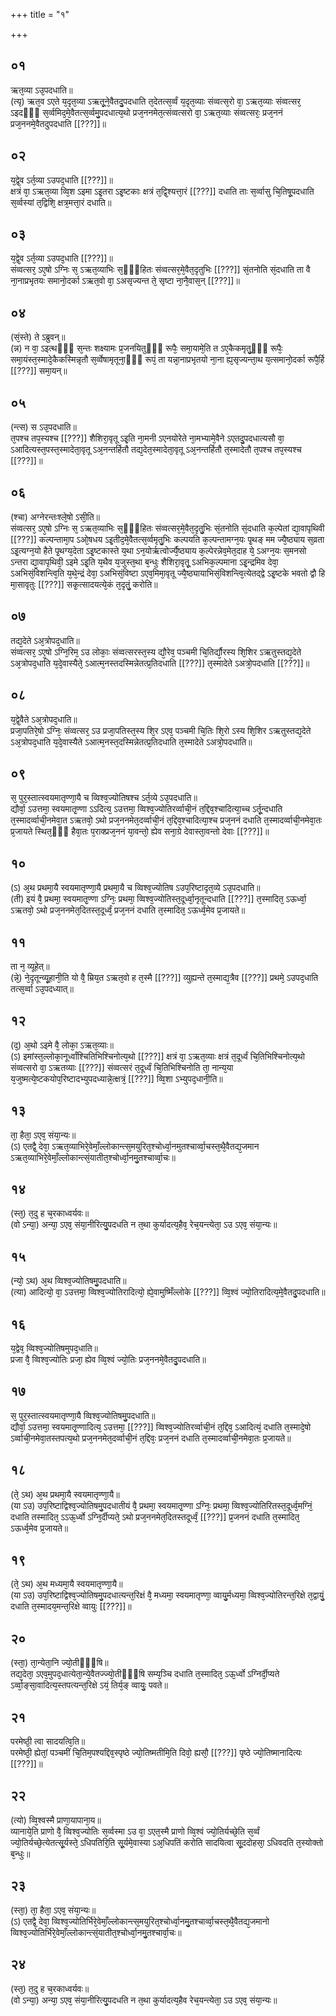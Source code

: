 +++
title = "१"

+++
## ०१
ऋत᳘व्या ऽउ᳘पदधाति॥  
(त्यृ) ऋत᳘व ऽएते य᳘दृत᳘व्या ऽऋतू᳘ने᳘वैतदु᳘पदधाति त᳘देतत्स᳘र्व्वं य᳘दृत᳘व्याः संव्वत्स᳘रो वा᳘ ऽऋत᳘व्याः संव्वत्सर᳘ ऽइदᳫँ᳭ स᳘र्व्वमिद᳘मे᳘वैतत्स᳘र्व्वमु᳘पदधात्य᳘थो प्रज᳘ननमेत᳘त्संव्वत्सरो वा᳘ ऽऋत᳘व्याः संव्वत्सरः᳘ प्रज᳘ननं प्रज᳘ननमे᳘वैतदुपदधाति [[???]]॥  
## ०२
य᳘द्वे᳘व ऽर्त᳘व्या ऽउपद᳘धाति [[???]]॥  
क्षत्रं वा᳘ ऽऋत᳘व्या व्वि᳘श ऽइमा ऽइ᳘तरा ऽइ᳘ष्टकाः क्षत्रं त᳘द्वि᳘श्यत्ता᳘रं [[???]] दधाति ताः स᳘र्व्वासु चि᳘तिषू᳘पदधाति स᳘र्व्वस्यां त᳘द्विशि᳘ क्षत्र᳘मत्ता᳘रं दधाति॥  
## ०३
य᳘द्वे᳘व ऽर्त᳘व्या ऽउपद᳘धाति [[???]]॥  
संव्वत्सर᳘ ऽए᳘षो ऽग्निः स᳘ ऽऋत᳘व्याभिः स᳘ᳫँ᳘हितः संव्वत्सर᳘मे᳘वैत᳘दृतुभिः [[???]] सं᳘तनोति सं᳘दधाति ता वै ना᳘नाप्रभृतयः समानो᳘दर्का ऽऋत᳘वो वा᳘ ऽअसृज्यन्त ते᳘ सृष्टा ना᳘नै᳘वास᳘न् [[???]]॥  
## ०४
(सं᳘स्ते) ते ऽब्रुवन्॥  
(न्न) न वा᳘ ऽइत्थᳫँ᳭ स᳘न्तः शक्ष्यामः प्र᳘जनयितुᳫँ᳭ रूपैः᳘ समा᳘यामे᳘ति त ऽए᳘कैकमृतु᳘ᳫँ᳘ रूपैः᳘ समा᳘यंस्त᳘स्मादे᳘कैकस्मिन्नृतौ स᳘र्व्वेषामृतूना᳘ᳫँ᳘ रूपं᳘ ता यन्ना᳘नाप्रभृतयो ना᳘ना ह्य᳘सृज्यन्ता᳘थ य᳘त्समानो᳘दर्का रूपै᳘र्हि [[???]] समा᳘यन्॥  
## ०५
(न्त्स) स ऽउ᳘पदधाति॥  
त᳘पश्च तप᳘स्यश्च [[???]] शैशिरा᳘वृतू ऽइ᳘ति ना᳘मनी ऽएनयोरेते ना᳘मभ्यामे᳘वैने ऽएतदु᳘पदधात्यसौ वा᳘ ऽआदित्यस्त᳘पस्त᳘स्मादेता᳘वृतू ऽअ᳘नन्तर्हितौ तद्य᳘देत᳘स्मादेता᳘वृतू ऽअ᳘नन्तर्हितौ त᳘स्मादेतौ त᳘पश्च तप᳘स्यश्च [[???]]॥  
## ०६
(श्चा) अग्नेरन्तःश्ले᳘षो ऽसी᳘ति॥  
संव्वत्सर᳘ ऽए᳘षो ऽग्निः स᳘ ऽऋत᳘व्याभिः स᳘ᳫँ᳘हितः संव्वत्सर᳘मे᳘वैत᳘दृतु᳘भिः सं᳘तनोति सं᳘दधाति क᳘ल्पेतां द्या᳘वापृथिवी [[???]] कल्पन्तामा᳘प ऽओ᳘षधय ऽइ᳘तीद᳘मे᳘वैतत्स᳘र्व्वमृतु᳘भिः कल्पयति क᳘ल्पन्तामग्न᳘यः पृ᳘थङ् मम ज्यै᳘ष्ठ्याय स᳘व्रता ऽइ᳘त्यग्न᳘यो हैते पृ᳘थग्य᳘देता ऽइ᳘ष्टकास्ते य᳘था ऽन᳘योर्ऋत्वोर्ज्यै᳘ष्ठ्याय क᳘ल्पेरन्नेव᳘मेत᳘दाह ये᳘ ऽअग्न᳘यः स᳘मनसो ऽन्तरा द्या᳘वापृथिवी᳘ ऽइमे ऽइ᳘ति य᳘थैव य᳘जुस्त᳘था ब᳘न्धुः शैशिरा᳘वृतू᳘ ऽअभिक᳘ल्पमाना ऽइ᳘न्द्रमिव देवा᳘ ऽअभिसं᳘विशन्त्वि᳘ति य᳘थे᳘न्द्रं देवा᳘ ऽअभिसं᳘विष्टा ऽएव᳘मिमा᳘वृतू ज्यै᳘ष्ठ्यायाभिसं᳘विशन्त्वि᳘त्येतद्द्वे ऽइ᳘ष्टके भवतो द्वौ हि मा᳘सावृतुः [[???]] सकृ᳘त्सादयत्ये᳘कं त᳘दृतुं᳘ करोति॥  
## ०७
तद्य᳘देते ऽअ᳘त्रोपद᳘धाति॥  
संव्वत्सर᳘ ऽए᳘षो ऽग्नि᳘रिम᳘ ऽउ लोकाः᳘ संव्वत्सरस्त᳘स्य द्यौ᳘रेव᳘ पञ्चमी चि᳘तिर्द्यौ᳘रस्य शि᳘शिर ऽऋतुस्तद्य᳘देते ऽअ᳘त्रोपद᳘धाति य᳘दे᳘वास्यैते᳘ ऽआत्म᳘नस्तदस्मिन्नेतत्प्र᳘तिदधाति [[???]] त᳘स्मादेते ऽअत्रो᳘पदधाति [[???]]॥  
## ०८
य᳘द्वे᳘वैते ऽअ᳘त्रोपद᳘धाति॥  
प्रजा᳘पतिरे᳘षो ऽग्निः᳘ संव्वत्सर᳘ ऽउ प्रजा᳘पतिस्त᳘स्य शि᳘र ऽएव᳘ पञ्चमी चि᳘तिः शि᳘रो ऽस्य शि᳘शिर ऽऋतुस्तद्य᳘देते ऽअ᳘त्रोपद᳘धाति य᳘दे᳘वास्यैते ऽआत्म᳘नस्त᳘दस्मिन्नेतत्प्र᳘तिदधाति त᳘स्मादेते ऽअत्रो᳘पदधाति॥  
## ०९
स᳘ पुर᳘स्तात्स्वयमातृण्णा᳘यै च व्विश्व᳘ज्योतिषश्च ऽर्त᳘व्ये ऽउ᳘पदधाति॥  
द्यौर्वा᳘ ऽउत्तमा᳘ स्वयमातृ᳘ण्णा ऽऽदित्य᳘ ऽउत्तमा᳘ व्विश्व᳘ज्योतिरर्व्वाची᳘नं त᳘द्दिव᳘श्चादित्या᳘च्च ऽर्तू᳘न्दधाति त᳘स्मादर्व्वाची᳘नमेवा᳘त ऽऋतवो᳘ ऽथो प्रज᳘ननमेत᳘दर्व्वाची᳘नं त᳘द्दिव᳘श्चादित्या᳘श्च प्रज᳘ननं दधाति त᳘स्मादर्व्वाची᳘नमेवा᳘तः प्र᳘जायते स्थित᳘ᳫँ᳘ हैवा᳘तः प᳘राक्प्रज᳘ननं या᳘वन्तो᳘ ह्येव सना᳘ग्रे देवास्ता᳘वन्तो देवाः [[???]]॥  
## १०
(ऽ) अ᳘थ प्रथमा᳘यै स्वयमातृण्णा᳘यै प्रथमा᳘यै च व्विश्व᳘ज्योतिष ऽउप᳘रिष्टादृत᳘व्ये ऽउ᳘पदधाति॥  
(ती) इयं वै᳘ प्रथमा᳘ स्वयमातृ᳘ण्णा ऽग्निः᳘ प्रथमा᳘ व्विश्व᳘ज्योतिस्त᳘दूर्ध्वा᳘नृतून्दधाति [[???]] त᳘स्मादित᳘ ऽऊर्ध्वा᳘ ऽऋतवो᳘ ऽथो प्रज᳘ननमेत᳘दितस्त᳘दूर्ध्वं᳘ प्रज᳘ननं दधाति त᳘स्मादित᳘ ऽऊर्ध्व᳘मेव प्र᳘जायते॥  
## ११
ता न᳘ व्यूहेत्॥  
(न्ने᳘) ने᳘दृतून्व्यू᳘हानी᳘ति यो वै᳘ म्रिय᳘त ऽऋत᳘वो ह त᳘स्मै [[???]] व्युह्यन्ते त᳘स्माद्य᳘त्रैव [[???]] प्रथमे᳘ ऽउपद᳘धाति तत्स᳘र्व्वा ऽउ᳘पदध्यात्॥  
## १२
(द᳘) अ᳘थो ऽइमे वै᳘ लोका᳘ ऽऋत᳘व्याः॥  
(ऽ) इमांस्त᳘ल्लोका᳘नूर्ध्वांश्चितिभिश्चिनोत्य᳘थो [[???]] क्षत्रं वा᳘ ऽऋत᳘व्याः क्षत्रं त᳘दूर्ध्वं चि᳘तिभिश्चिनोत्य᳘थो संव्वत्सरो वा᳘ ऽऋतव्याः [[???]] संव्वत्सरं त᳘दूर्ध्वं चि᳘तिभिश्चिनोति ता᳘ नान्य᳘या य᳘जुष्मत्ये᳘ष्टकयोप᳘रिष्टादभ्युपदध्यान्ने᳘त्क्षत्रं᳘ [[???]] व्वि᳘शा ऽभ्युपद᳘धानी᳘ति॥  
## १३
ता᳘ हैता᳘ ऽएव᳘ संया᳘न्यः॥  
(ऽ) एतद्वै᳘ देवा᳘ ऽऋत᳘व्याभिरे᳘वेमाँ᳘ल्लोकान्त्स᳘मयुरित᳘श्चोर्ध्वा᳘नमुतश्चार्व्वा᳘चस्त᳘थै᳘वैतद्य᳘जमान ऽऋत᳘व्याभिरे᳘वेमाँ᳘ल्लोकान्त्सं᳘यातीत᳘श्चोर्ध्वा᳘नमु᳘तश्चार्व्वा᳘चः॥  
## १४
(स्त᳘) त᳘दु ह च᳘रकाध्वर्यवः॥  
(वो ऽन्या᳘) अन्या᳘ ऽएव᳘ संया᳘नीरित्यु᳘पदधति न त᳘था कुर्यादत्य᳘हैव᳘ रेच᳘यन्त्येता᳘ ऽउ ऽएव᳘ संया᳘न्यः॥  
## १५
(न्यो᳘ ऽथ) अ᳘थ व्विश्व᳘ज्योतिषमु᳘पदधाति॥  
(त्या) आदित्यो᳘ वा᳘ ऽउत्तमा᳘ व्विश्व᳘ज्योतिरादित्यो᳘ ह्ये᳘वामुष्मिँल्लोके [[???]] व्वि᳘श्वं ज्यो᳘तिरादित्य᳘मे᳘वैतदु᳘पदधाति॥  
## १६
य᳘द्वेव᳘ व्विश्व᳘ज्योतिषमुपद᳘धाति॥  
प्रजा वै᳘ व्विश्व᳘ज्योतिः प्रजा᳘ ह्येव व्वि᳘श्वं ज्यो᳘तिः प्रज᳘ननमे᳘वैतदु᳘पदधाति॥  
## १७
स᳘ पुर᳘स्तात्स्वयमातृण्णा᳘यै व्विश्व᳘ज्योतिषमु᳘पदधाति॥  
द्यौर्वा᳘ ऽउत्तमा᳘ स्वयमातृ᳘ण्णादित्य᳘ ऽउत्तमा᳘ [[???]] व्विश्व᳘ज्योतिरर्व्वाची᳘नं त᳘द्दिव᳘ ऽआदित्यं᳘ दधाति त᳘स्मादे᳘षो ऽर्व्वाची᳘नमेवा᳘तस्तपत्य᳘थो प्रज᳘ननमेत᳘दर्व्वाची᳘नं त᳘द्दिवः᳘ प्रज᳘ननं दधाति त᳘स्मादर्व्वाची᳘नमेवा᳘तः प्र᳘जायते॥  
## १८
(ते᳘ ऽथ) अ᳘थ प्रथमा᳘यै स्वयमातृण्णा᳘यै॥  
(या ऽउ) उप᳘रिष्टाद्विश्व᳘ज्योतिषमु᳘पदधातीयं वै᳘ प्रथमा᳘ स्वयमातृ᳘ण्णा ऽग्निः᳘ प्रथमा᳘ व्विश्व᳘ज्योतिरितस्त᳘दूर्ध्व᳘मग्निं᳘ दधाति तस्मादित᳘ ऽऽऊ᳘र्ध्वो ऽग्नि᳘र्दीप्यते᳘ ऽथो प्रज᳘ननमेत᳘दितस्तदूर्ध्वं᳘ [[???]] प्र᳘जननं दधाति त᳘स्मादित᳘ ऽऊर्ध्व᳘मेव प्र᳘जायते॥  
## १९
(ते᳘ ऽथ) अ᳘थ मध्यमा᳘यै स्वयमातृण्णा᳘यै॥  
(या ऽउ) उप᳘रिष्टाद्विश्व᳘ज्योतिषमु᳘पदधात्यन्त᳘रिक्षं वै᳘ मध्यमा᳘ स्वयमातृण्णा᳘ व्वायु᳘र्मध्यमा᳘ व्विश्व᳘ज्योतिरन्त᳘रिक्षे त᳘द्वायुं᳘ दधाति त᳘स्मादय᳘मन्त᳘रिक्षे व्वायुः [[???]]॥  
## २०
(स्ता᳘) ता᳘न्येता᳘नि ज्यो᳘तीᳫँ᳭षि॥  
तद्य᳘देता᳘ ऽएव᳘मुपद᳘धात्येता᳘न्ये᳘वैतज्ज्यो᳘तीᳫँ᳭षि सम्य᳘ञ्चि दधाति त᳘स्मादित᳘ ऽऊ᳘र्ध्वो ऽग्निर्दी᳘प्यते ऽर्व्वा᳘ङ्सा᳘वादित्य᳘स्तपत्यन्त᳘रिक्षे ऽयं᳘ तिर्य᳘ङ् व्वायुः᳘ पवते॥  
## २१
परमेष्ठी᳘ त्वा सादयत्वि᳘ति॥  
परमेष्ठी᳘ ह्येतां᳘ पञ्चमीं चि᳘तिम᳘पश्यद्दिव᳘स्पृष्ठे ज्यो᳘तिष्मतीमि᳘ति दिवो᳘ ह्यसौ᳘ [[???]] पृष्ठे ज्यो᳘तिष्मानादित्यः [[???]]॥  
## २२
(त्यो) व्वि᳘श्वस्मै प्राणा᳘यापाना᳘य॥  
व्यानाये᳘ति प्राणो वै᳘ व्विश्व᳘ज्योतिः स᳘र्व्वस्मा ऽउ वा᳘ ऽएत᳘स्मै प्राणो व्वि᳘श्वं ज्यो᳘तिर्यच्छे᳘ति स᳘र्व्वं ज्यो᳘तिर्यच्छे᳘त्येतत्सू᳘र्यस्ते᳘ ऽधिपतिरि᳘ति सू᳘र्यमे᳘वास्या ऽअ᳘धिपतिं करोति सादयित्वा सू᳘ददोहसा᳘ ऽधिवदति त᳘स्योक्तो ब᳘न्धुः॥  
## २३
(स्ता᳘) ता᳘ हैता᳘ ऽएव᳘ संया᳘न्यः॥  
(ऽ) एतद्वै᳘ देवा᳘ व्विश्व᳘ज्योतिर्भिरे᳘वेमाँ᳘ल्लोकान्त्स᳘मयुरित᳘श्चोर्ध्वा᳘नमु᳘तश्चार्व्वा᳘चस्त᳘थै᳘वैतद्य᳘जमानो व्विश्व᳘ज्योतिर्भिरे᳘वेमाँ᳘ल्लोकान्त्सं᳘यातीत᳘श्चोर्ध्वा᳘नमु᳘तश्चार्वा᳘चः॥  
## २४
(स्त᳘) त᳘दु ह च᳘रकाध्वर्यवः॥  
(वो ऽन्या᳘) अन्या᳘ ऽएव᳘ संया᳘नीरित्यु᳘पदधति न त᳘था कुर्यादत्य᳘हैव रेच᳘यन्त्येता᳘ ऽउ ऽएव᳘ संया᳘न्यः॥  
